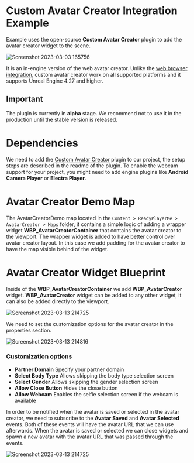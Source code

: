 # Custom Avatar Creator Integration Example

Example uses the open-source **Custom Avatar Creator** plugin to add the avatar creator widget to the scene. 

![Screenshot 2023-03-03 165756](https://user-images.githubusercontent.com/3124894/233410933-077ec3c3-c53c-4ed1-b442-3639ed9348f8.png)

It is an in-engine version of the web avatar creator. Unlike the [web browser integration](https://github.com/readyplayerme/UnrealExamples/tree/main/Content/ReadyPlayerMe/WebBrowser#readme), custom avatar creator work on all supported platforms and it supports Unreal Engine 4.27 and higher.

## Important

The plugin is currently in **alpha** stage. We recommend not to use it in the production until the stable version is released.

# Dependencies

We need to add the [Custom Avatar Creator](https://github.com/readyplayerme/rpm-unreal-avatar-creator) plugin to our project, the setup steps are described in the readme of the plugin.
To enable the webcam support for your project, you might need to add engine plugins like **Android Camera Player** or **Electra Player**.

# Avatar Creator Demo Map

The AvatarCreatorDemo map located in the `Content > ReadyPlayerMe > AvatarCreator > Maps` folder, it contains a simple logic of adding a wrapper widget **WBP_AvatarCreatorContainer** that contains the avatar creator to the viewport.
The wrapper widget is added to have better control over avatar creator layout. In this case we add padding for the avatar creator to have the map visible behind of the widget.

# Avatar Creator Widget Blueprint

Inside of the **WBP_AvatarCreatorContainer** we add **WBP_AvatarCreator** widget. **WBP_AvatarCreator** widget can be added to any other widget, it can also be added directly to the viewport.

![Screenshot 2023-03-13 214725](https://user-images.githubusercontent.com/3124894/233412475-9a017528-b625-4b92-af79-8c8fcb66d990.png)

We need to set the customization options for the avatar creator in the properties section.

![Screenshot 2023-03-13 214816](https://user-images.githubusercontent.com/3124894/233412512-138d218d-53f0-488b-aa44-236c0cf04d44.png)

### Customization options
- **Partner Domain** Specify your partner domain
- **Select Body Type** Allows skipping the body type selection screen
- **Select Gender** Allows skipping the gender selection screen
- **Allow Close Button** Hides the close button
- **Allow Webcam** Enables the selfie selection screen if the webcam is available

In order to be notified when the avatar is saved or selected in the avatar creator, we need to subscribe to the **Avatar Saved** and **Avatar Selected** events. Both of these events will have the avatar URL that we can use afterwards.
When the avatar is saved or selected we can close widgets and spawn a new avatar with the avatar URL that was passed through the events.

![Screenshot 2023-03-13 214725](https://user-images.githubusercontent.com/3124894/233413004-ced8b3ce-fff8-404f-ab96-f8ae613993d6.png)
